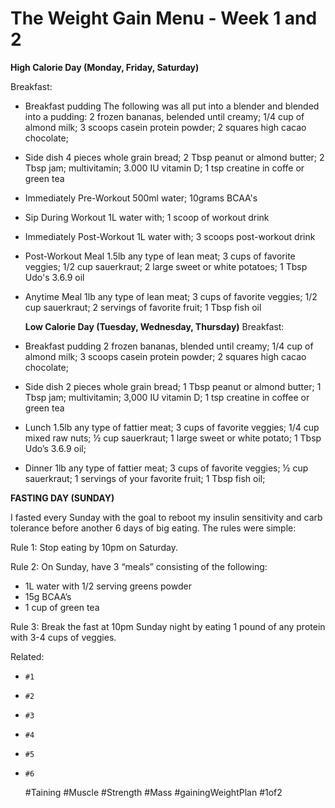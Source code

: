 # The Weight Gain Menu - Week 1 and 2

**High Calorie Day (Monday, Friday, Saturday)**

Breakfast:

- Breakfast pudding
  The following was all put into a blender and blended into a pudding:
  2 frozen bananas, belended until creamy; 1/4 cup of almond milk; 3
  scoops casein protein powder; 2 squares high cacao chocolate; 
- Side dish
  4 pieces whole grain bread; 2 Tbsp peanut or almond butter; 2 Tbsp
  jam; multivitamin; 3.000 IU vitamin D; 1 tsp creatine in coffe or
  green tea
- Immediately Pre-Workout
  500ml water; 10grams BCAA's
- Sip During Workout
  1L water with; 1 scoop of workout drink
- Immediately Post-Workout
  1L water with; 3 scoops post-workout drink
- Post-Workout Meal
  1.5lb any type of lean meat; 3 cups of favorite veggies; 1/2 cup
  sauerkraut; 2 large sweet or white potatoes; 1 Tbsp Udo's 3.6.9 oil
- Anytime Meal
  1lb any type of lean meat; 3 cups of favorite veggies; 1/2 cup
  sauerkraut; 2 servings of favorite fruit; 1 Tbsp fish oil


  **Low Calorie Day (Tuesday, Wednesday, Thursday)**
Breakfast: 

- Breakfast pudding
  2 frozen bananas, blended until creamy; 1/4 cup of almond milk; 3
  scoops casein protein powder; 2 squares high cacao chocolate; 

- Side dish
  2 pieces whole grain bread; 1 Tbsp peanut or almond butter; 1 Tbsp
  jam; multivitamin; 3,000 IU vitamin D; 1 tsp creatine in coffee or green tea

- Lunch
  1.5lb any type of fattier meat; 3 cups of favorite veggies; 1/4 cup
  mixed raw nuts; ½ cup sauerkraut; 1 large sweet or white potato; 1
  Tbsp Udo’s 3.6.9 oil;

- Dinner
  1lb any type of fattier meat; 3 cups of favorite veggies; ½ cup
  sauerkraut; 1 servings of your favorite fruit; 1 Tbsp fish oil;

**FASTING DAY (SUNDAY)**

I fasted every Sunday with the goal to reboot my insulin sensitivity and
carb tolerance before another 6 days of big eating. The rules were
simple:

Rule 1: Stop eating by 10pm on Saturday.

Rule 2: On Sunday, have 3 “meals” consisting of the following:
- 1L water with 1/2 serving greens powder
- 15g BCAA’s
- 1 cup of green tea

Rule 3: Break the fast at 10pm Sunday night by eating 1 pound of any
protein with 3-4 cups of veggies.

Related: 
 - `#1`
 - `#2`
 - `#3`
 - `#4`
 - `#5`
 - `#6`
    
      #Taining #Muscle #Strength #Mass #gainingWeightPlan #1of2
